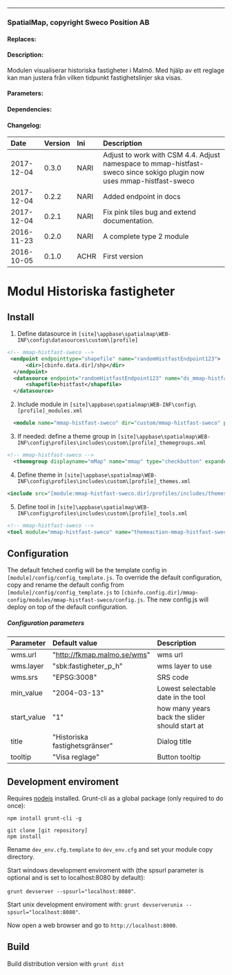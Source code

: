 

---------------------------------------

### SpatialMap, copyright Sweco Position AB


#### Replaces:

#### Description:
Modulen visualiserar historiska fastigheter i Malmö. Med hjälp av ett reglage kan man justera från vilken tidpunkt fastighetslinjer ska visas.

#### Parameters:

#### Dependencies:

#### Changelog:


| Date | Version | Ini | Description |
|:------------- |:-------------|:-------------|:-----|
|2017-12-04 | 0.3.0 | NARI | Adjust to work with CSM 4.4. Adjust namespace to mmap-histfast-sweco since sokigo plugin now uses mmap-histfast-sweco  |
|2017-12-04 | 0.2.2 | NARI | Added endpoint in docs |
|2017-12-04 | 0.2.1 | NARI | Fix pink tiles bug and extend documentation. |
|2016-11-23 | 0.2.0 | NARI | A complete type 2 module |
|2016-10-05 | 0.1.0 | ACHR | First version |

# Modul Historiska fastigheter

## Install

1. Define datasource in `[site]\appbase\spatialmap\WEB-INF\config\datasources\custom\[profile]`

  ``` xml
  <!-- mmap-histfast-sweco -->
   <endpoint endpointtype="shapefile" name="randomHistfastEndpoint123">
        <dir>[cbinfo.data.dir]/shp</dir>
    </endpoint>
    <datasource endpoint="randomHistfastEndpoint123" name="ds_mmap-histfast-sweco">
        <shapefile>histfast</shapefile>
    </datasource>
  ```
2. Include module in `[site]\appbase\spatialmap\WEB-INF\config\[profile]_modules.xml`

  ``` xml
  	<module name="mmap-histfast-sweco" dir="custom/mmap-histfast-sweco" permissionlevel="public" />
  ```

3. If needed: define a theme group in `[site]\appbase\spatialmap\WEB-INF\config\profiles\includes\custom\[profile]_themegroups.xml`

  ``` xml
  <!-- mmap-histfast-sweco -->
	<themegroup displayname="mMap" name="mmap" type="checkbutton" expanded="false" selectable="true" />

  ```

4. Define theme in `[site]\appbase\spatialmap\WEB-INF\config\profiles\includes\custom\[profile]_themes.xml`

  ``` xml
  <include src="[module:mmap-histfast-sweco.dir]/profiles/includes/themes.xml" mustexist="false" onlychildnodes="true" ignore="not ModuleDefined('mmap-histfast-sweco')" />

  ```

5. Define tool in `[site]\appbase\spatialmap\WEB-INF\config\profiles\includes\custom\[profile]_tools.xml`

  ``` xml
  <!-- mmap-histfast-sweco -->
  <tool module="mmap-histfast-sweco" name="themeaction-mmap-histfast-sweco" ignore="not ModuleDefined('mmap-histfast-sweco')" />
  ```

## Configuration
The default fetched config will be the template config in `[module]/config/config_template.js`. To override the default configuration, copy and rename the default config from `[module]/config/config_template.js` to `[cbinfo.config.dir]/mmap-config/modules/mmap-histfast-sweco/config.js`. The new config.js will deploy on top of the default configuration.

##### Configuration parameters
| Parameter | Default value | Description |
|:-------------|:-------------|:-----|
|wms.url |  "http://fkmap.malmo.se/wms" | wms url |
|wms.layer | "sbk:fastigheter_p_h" | wms layer to use |
|wms.srs |  "EPSG:3008" | SRS code |
|min_value |  "2004-03-13" | Lowest selectable date in the tool |
|start_value |  "1" | how many years back the slider should start at |
|title |  "Historiska fastighetsgränser" | Dialog title |
|tooltip | "Visa reglage" | Button tooltip |

## Development enviroment

Requires [nodejs](https://nodejs.org/en/) installed.
Grunt-cli as a global package (only required to do once):

`npm install grunt-cli -g`

```
git clone [git repository]
npm install
```
Rename `dev_env.cfg.template` to `dev_env.cfg` and set your module copy directory.

Start windows development enviroment with (the spsurl parameter is optional and is set to localhost:8080 by default):

`grunt devserver --spsurl="localhost:8080"`.

Start unix development enviroment with:
`grunt devserverunix --spsurl="localhost:8080"`.

Now open a web browser and go to `http://localhost:8000`.

## Build

Build distribution version with `grunt dist`

